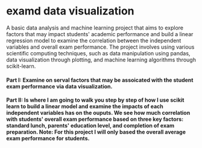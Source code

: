 # examd data visualization
A basic data analysis and machine learning project that aims to explore factors that may impact students' academic performance and build a linear regression model to examine the correlation between the independent variables and overall exam performance. The project involves using various scientific computing techniques, such as data manipulation using pandas, data visualization through plotting, and machine learning algorithms through scikit-learn.

#### Part I: Examine on serval factors that may be assoicated with the student exam performance via data visualization.
#### Part II: Is where I am going to walk you step by step of how I use scikit learn to build a linear model and examine the impacts of each independent variables has on the ouputs. We see how much correlation with students' overall exam performance based on three key factors: standard lunch, parents' education level, and completion of exam preparation. Note: For this project I will only based the overall average exam performance for students.
